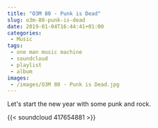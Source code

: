 ```yaml
---
title: "O3M 80 - Punk is Dead"
slug: o3m-80-punk-is-dead
date: 2019-01-04T16:44:41+01:00
categories:
 - Music
tags:
 - one man music machine
 - soundcloud
 - playlist
 - album
images:
 - /images/O3M 80 - Punk is Dead.jpg
---
```


Let's start the new year with some punk and rock.

{{< soundcloud 417654881 >}}
